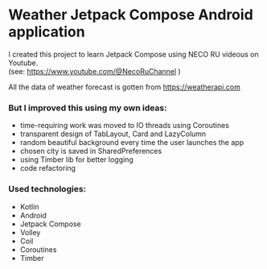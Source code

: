 # Weather Jetpack Compose Android application
I created this project to learn Jetpack Compose using NECO RU videous on Youtube.<br>
(see: <https://www.youtube.com/@NecoRuChannel> )<br>

All the data of weather forecast is gotten from <https://weatherapi.com>

### But I improved this using my own ideas: 
- time-requiring work was moved to IO threads using Coroutines
- transparent design of TabLayout, Card and LazyColumn
- random beautiful background every time the user launches the app
- chosen city is saved in SharedPreferences
- using Timber lib for better logging
- code refactoring

### Used technologies: 
- Kotlin
- Android
- Jetpack Compose
- Volley
- Coil
- Coroutines
- Timber
  

